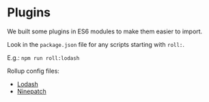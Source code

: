 # Plugins

We built some plugins in ES6 modules to make them easier to import.

Look in the `package.json` file for any scripts starting with `roll:`.

E.g.: `npm run roll:lodash`

Rollup config files:

-   [Lodash](../../lib/lodash/rollup.config.js)
-   [Ninepatch](../../lib/rollup.ninepatch.config.js)
